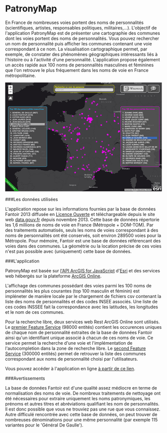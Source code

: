 PatronyMap
============

En France de nombreuses voies portent des noms de personnalités (scientifiques, artistes, responsables politiques, militaires,...). L'objectif de l'application PatronyMap est de présenter une cartographie des communes dont les voies portent des noms de personnalités. Vous pouvez rechercher un nom de personnalité puis afficher les communes contenant une voie correspondant à ce nom. La visualisation cartographique permet, par exemple, de constater des phénomènes géographiques intéressants liés à l'histoire ou à l'activité d'une personnalité. L'application propose également un accès rapide aux 100 noms de personnalités masculines et féminines que l'on retrouve le plus fréquement dans les noms de voie en France métropolitaine.

![Image Alt](https://github.com/esrifrance/PatronyMap/raw/master/images/capture_ecran_1.png)

###Les données utilisées

L'application repose sur les informations fournies par la base de données Fantoir 2013 diffusée en [Licence Ouverte](http://wiki.data.gouv.fr/wiki/Licence_Ouverte_/_Open_Licence) et téléchargeable depuis le site web [data.gouv.fr](http://www.data.gouv.fr/fr/dataset/fichier-fantoir-des-voies-et-lieux-dits) depuis novembre 2013. Cette base de données répertorie les 1,6 millions de noms de voie en France (Métropole + DOM-TOM). Par des traitements automatisés, seuls les noms de voies correspondant à des noms de personnalités ont été conservés, soit environ 289500 voies pour la Métropole. Pour mémoire, Fantoir est une base de données référencant des voies dans des communes. La géométrie ou la location précise de ces voies n'est pas possible avec (uniquement) cette base de données.


###L'application

PatronyMap est basée sur [l'API ArcGIS for JavaScript](http://developers.arcgis.com/javascript/) d'[Esri](http://www.esri.com) et des services web hébergés sur la plateforme [ArcGIS Online](http://www.arcgis.com). 

L'affichage des communes possédant des voies parmi les 100 noms de personnalités les plus courantes (top 100 masculin et féminin) est impléneter de manière locale par le chargement de fichiers csv contenant la liste des noms de personnalités et des codes INSEE associés. Une liste de ces codes INSSEE fait la correspondance avec les latitudes, les longitudes et le nom de ces communes.

Pour la recherche libre, deux services web Rest ArcGIS Online sont utilisés. Le [premier Feature Service](http://services.arcgis.com/d3voDfTFbHOCRwVR/ArcGIS/rest/services/APPLI_NOMS_VOIES_UNIQUES/FeatureServer/0) (98000 entités) contient les occurences uniques de chaque nom de personnalité extraites de la base de données Fantoir ainsi qu'un identifiant unique associé à chacun de ces noms de voie. Ce service permet la recherche d'une voie et l'implémentation de l'autocompletion dans la zone de recherche libre. Le [second Feature Service](http://services.arcgis.com/d3voDfTFbHOCRwVR/ArcGIS/rest/services/APPLI_NOMS_VOIES_UNIQUES/FeatureServer/0)  (300000 entités) permet de retrouver la liste des communes correspondant aux noms de personnalité choisi par l'utilisateurs.

Vous pouvez accéder à l'application en ligne [à partir de ce lien](http://apps.arcorama.fr/PatronyMap).


###Avertissements

La base de données Fantoir est d'une qualité assez médiocre en terme de normalisation des noms de voie. De nombreux traitements de nettoyage ont été nécessaires pour extraire uniquement les noms patronymiques, les prénoms et autres titres et abréviations qualifiant les nom de personnalités. Il est donc possible que vous ne trouviez pas une rue que vous connaissez. Autre difficulé rencontrée avec cette base de données, on peut trouver de nombreuses dénominations pour une même personnalité (par exemple 115 variantes pour le 'Général De Gaulle').

